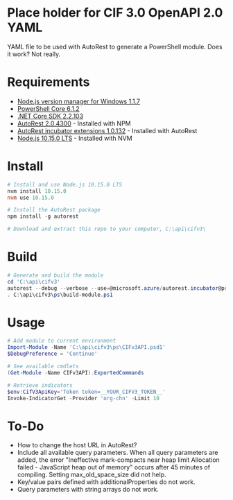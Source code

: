# Place holder for CIF 3.0 OpenAPI 2.0 YAML
YAML file to be used with AutoRest to generate a PowerShell module. Does it work? Not really.

# Requirements
- [Node.js version manager for Windows 1.1.7](https://github.com/coreybutler/nvm-windows/releases/download/1.1.7/nvm-setup.zip)
- [PowerShell Core 6.1.2](https://github.com/PowerShell/PowerShell/releases/download/v6.1.2/PowerShell-6.1.2-win-x64.msi)
- [.NET Core SDK 2.2.103](https://dotnet.microsoft.com/download/thank-you/dotnet-sdk-2.2.103-windows-x64-installer)
- [AutoRest 2.0.4300](https://github.com/Azure/autorest) - Installed with NPM
- [AutoRest incubator extensions 1.0.132](https://github.com/Azure/autorest.incubator) - Installed with AutoRest
- [Node.js 10.15.0 LTS](https://nodejs.org) - Installed with NVM

# Install
```powershell
# Install and use Node.js 10.15.0 LTS
nvm install 10.15.0
nvm use 10.15.0

# Install the AutoRest package
npm install -g autorest

# Download and extract this repo to your computer, C:\api\cifv3\
```

# Build
```powershell
# Generate and build the module
cd 'C:\api\cifv3'
autorest --debug --verbose --use=@microsoft.azure/autorest.incubator@preview --namespace=Cif.V3.Management --powershell --clear-output-folder=true --input-file="cifv3.yaml" --output-folder=".\ps"
. C:\api\cifv3\ps\build-module.ps1
```

# Usage
```powershell
# Add module to current environment
Import-Module -Name 'C:\api\cifv3\ps\CIFv3API.psd1'
$DebugPreference = 'Continue'

# See available cmdlets
(Get-Module -Name CIFv3API).ExportedCommands

# Retrieve indicators
$env:CifV3ApiKey='Token token=__YOUR_CIFV3_TOKEN__'
Invoke-IndicatorGet -Provider 'org-chn' -Limit 10
```

# To-Do
- How to change the host URL in AutoRest?
- Include all available query parameters. When all query parameters are added, the error "Ineffective mark-compacts near heap limit Allocation failed - JavaScript heap out of memory" occurs after 45 minutes of compiling. Setting max_old_space_size did not help.
- Key/value pairs defined with additionalProperties do not work.
- Query parameters with string arrays do not work.
